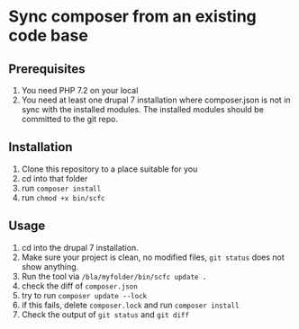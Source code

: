 # Sync composer from an existing code base

## Prerequisites

1. You need PHP 7.2 on your local
2. You need at least one drupal 7 installation where composer.json is not in sync with the installed modules. The installed modules should be committed to the git repo.

## Installation

1. Clone this repository to a place suitable for you
2. cd into that folder
3. run `composer install`
4. run `chmod +x bin/scfc`


## Usage

1. cd into the drupal 7 installation.
2. Make sure your project is clean, no modified files, `git status` does not show anything.
3. Run the tool via `/bla/myfolder/bin/scfc update .`
4. check the diff of `composer.json`
5. try to run `composer update --lock`
6. if this fails, delete `composer.lock` and run `composer install`
7. Check the output of `git status` and `git diff`
